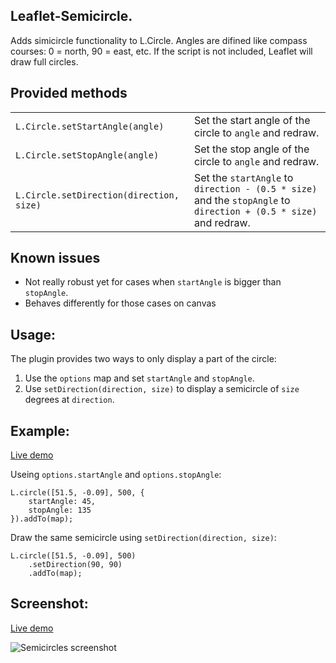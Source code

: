 Leaflet-Semicircle.
-------------------

Adds simicircle functionality to L.Circle. Angles are difined like compass courses: 0 = north, 90 = east, etc. If the script is not included, Leaflet will draw full circles.

## Provided methods ##
<table>
<tr><td><code>L.Circle.setStartAngle(angle)</code></td><td>Set the start angle of the circle to <code>angle</code> and redraw.</td></tr>
<tr><td><code>L.Circle.setStopAngle(angle)</code></td><td>Set the stop angle of the circle to <code>angle</code> and redraw.</td></tr>
<tr><td><code>L.Circle.setDirection(direction, size)</code></td><td>Set the <code>startAngle</code> to <code>direction - (0.5 * size)</code> and the <code>stopAngle</code> to <code>direction + (0.5 * size)</code> and redraw.</td></tr>
</table>

## Known issues
 - Not really robust yet for cases when `startAngle` is bigger than `stopAngle`.
 - Behaves differently for those cases on canvas

## Usage:
The plugin provides two ways to only display a part of the circle:
1. Use the `options` map and set `startAngle` and `stopAngle`.
2. Use `setDirection(direction, size)` to display a semicircle of `size` degrees at `direction`.

## Example:
[Live demo](http://jieter.github.com/Leaflet-semicircle/example-semicircle.html)

Useing `options.startAngle` and `options.stopAngle`:
```
L.circle([51.5, -0.09], 500, {
	startAngle: 45,
	stopAngle: 135
}).addTo(map);
```

Draw the same semicircle using `setDirection(direction, size)`:
```
L.circle([51.5, -0.09], 500)
	.setDirection(90, 90)
	.addTo(map);
```

## Screenshot:
[Live demo](http://jieter.github.com/Leaflet-semicircle/example-semicircle.html)

![Semicircles screenshot](https://raw.github.com/jieter/Leaflet-semicircle/master/screenshot.png)
